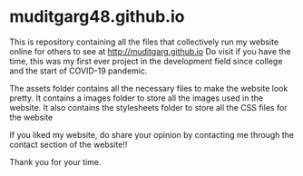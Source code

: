 # muditgarg48.github.io

This is repository containing all the files that collectively run my website online for others to see at http://muditgarg.github.io
Do visit if you have the time, this was my first ever project in the development field since college and the start of COVID-19 pandemic.

The assets folder contains all the necessary files to make the website look pretty.
It contains a images folder to store all the images used in the website.
It also contains the stylesheets folder to store all the CSS files for the website

If you liked my website, do share your opinion by contacting me through the contact section of the website!!

Thank you for your time.
